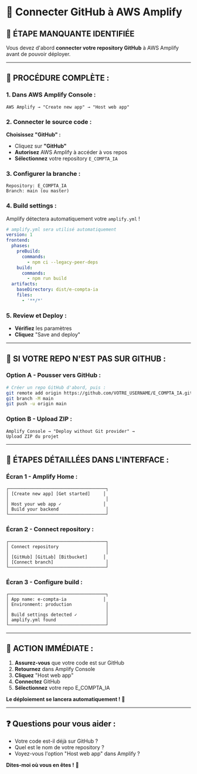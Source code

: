 # 🔗 Connecter GitHub à AWS Amplify

## 🎯 **ÉTAPE MANQUANTE IDENTIFIÉE**

Vous devez d'abord **connecter votre repository GitHub** à AWS Amplify avant de pouvoir déployer.

---

## 🚀 **PROCÉDURE COMPLÈTE :**

### **1. Dans AWS Amplify Console :**

```
AWS Amplify → "Create new app" → "Host web app"
```

### **2. Connecter le source code :**

**Choisissez "GitHub" :**
- Cliquez sur **"GitHub"**
- **Autorisez** AWS Amplify à accéder à vos repos
- **Sélectionnez** votre repository `E_COMPTA_IA`

### **3. Configurer la branche :**

```
Repository: E_COMPTA_IA
Branch: main (ou master)
```

### **4. Build settings :**

Amplify détectera automatiquement votre `amplify.yml` !

```yaml
# amplify.yml sera utilisé automatiquement
version: 1
frontend:
  phases:
    preBuild:
      commands:
        - npm ci --legacy-peer-deps
    build:
      commands:
        - npm run build
  artifacts:
    baseDirectory: dist/e-compta-ia
    files:
      - '**/*'
```

### **5. Review et Deploy :**

- **Vérifiez** les paramètres
- **Cliquez** "Save and deploy"

---

## 🔧 **SI VOTRE REPO N'EST PAS SUR GITHUB :**

### **Option A - Pousser vers GitHub :**

```bash
# Créer un repo GitHub d'abord, puis :
git remote add origin https://github.com/VOTRE_USERNAME/E_COMPTA_IA.git
git branch -M main
git push -u origin main
```

### **Option B - Upload ZIP :**

```
Amplify Console → "Deploy without Git provider" → 
Upload ZIP du projet
```

---

## 📱 **ÉTAPES DÉTAILLÉES DANS L'INTERFACE :**

### **Écran 1 - Amplify Home :**
```
┌─────────────────────────────────────┐
│ [Create new app] [Get started]     │
│                                     │
│ Host your web app ✓                │
│ Build your backend                  │
└─────────────────────────────────────┘
```

### **Écran 2 - Connect repository :**
```
┌─────────────────────────────────────┐
│ Connect repository                  │
│                                     │
│ [GitHub] [GitLab] [Bitbucket]      │
│ [Connect branch]                    │
└─────────────────────────────────────┘
```

### **Écran 3 - Configure build :**
```
┌─────────────────────────────────────┐
│ App name: e-compta-ia              │
│ Environment: production             │
│                                     │
│ Build settings detected ✓           │
│ amplify.yml found                   │
└─────────────────────────────────────┘
```

---

## 🎯 **ACTION IMMÉDIATE :**

1. **Assurez-vous** que votre code est sur GitHub
2. **Retournez** dans Amplify Console
3. **Cliquez** "Host web app" 
4. **Connectez** GitHub
5. **Sélectionnez** votre repo E_COMPTA_IA

**Le déploiement se lancera automatiquement !** 🚀

---

## ❓ **Questions pour vous aider :**

- Votre code est-il déjà sur GitHub ?
- Quel est le nom de votre repository ?
- Voyez-vous l'option "Host web app" dans Amplify ?

**Dites-moi où vous en êtes !** 👀
